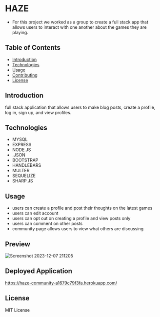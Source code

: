 # HAZE 

* For this project we worked as a group to create a full stack app that allows users to interact with one another about the games they are playing.

## Table of Contents

- [Introduction](#introduction)
- [Technologies](#technologies)
- [Usage](#usage)
- [Contributing](#contributing)
- [License](#license)

## Introduction

full stack application that allows users to make blog posts, create a profile, log in, sign up, and view profiles.


## Technologies
* MYSQL
* EXPRESS
* NODE.JS
* .JSON
* BOOTSTRAP
* HANDLEBARS
* MULTER
* SEQUELIZE
* SHARP.JS


## Usage

* users can create a profile and post their thoughts on the latest games
* users can edit account
* users can opt out on creating a profile and view posts only
* users can comment on other posts
* community page allows users to view what others are discussing

## Preview

![Screenshot 2023-12-07 211205](https://github.com/GaryM636/project-2/assets/141704995/83475f19-c8dd-4461-a104-3951d10c5ca8)


## Deployed Application

 https://haze-community-a1679c79f3fa.herokuapp.com/



## License

MIT License
